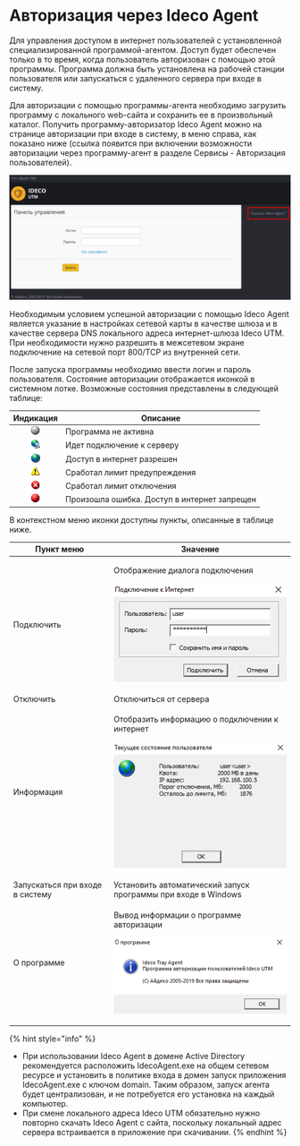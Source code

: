 # Авторизация через Ideco Agent

Для управления доступом в интернет пользователей с установленной специализированной программой-агентом. Доступ будет обеспечен только в то время, когда пользователь авторизован с помощью этой программы. Программа должна быть установлена на рабочей станции пользователя или запускаться с удаленного сервера при входе в систему.

Для авторизации с помощью программы-агента необходимо загрузить программу с локального web-сайта и сохранить ее в произвольный каталог. Получить программу-авторизатор Ideco Agent можно на странице авторизации при входе в систему, в меню справа, как показано ниже (ссылка появится при включении возможности авторизации через программу-агент в разделе Сервисы - Авторизация пользователей).

![](../.gitbook/assets/download_agent-7-9-.png)

Необходимым условием успешной авторизации с помощью Ideco Agent является указание в настройках сетевой карты в качестве шлюза и в качестве сервера DNS локального адреса интернет-шлюза Ideco UTM. При необходимости нужно разрешить в межсетевом экране подключение на сетевой порт 800/TCP из внутренней сети.

После запуска программы необходимо ввести логин и пароль пользователя. Состояние авторизации отображается иконкой в системном лотке. Возможные состояния представлены в следующей таблице:

|                              Индикация                              | Описание                                     |
| :-----------------------------------------------------------------: | -------------------------------------------- |
| <img src="../.gitbook/assets/agent_1.png" alt="" data-size="line">  | Программа не активна                         |
| <img src="../.gitbook/assets/agent_2.png" alt="" data-size="line">  | Идет подключение к серверу                   |
| <img src="../.gitbook/assets/agent_3.png" alt="" data-size="line">  | Доступ в интернет разрешен                   |
| <img src="../.gitbook/assets/agent_4.png" alt="" data-size="line">  | Сработал лимит предупреждения                |
| <img src="../.gitbook/assets/agent_5.png" alt="" data-size="line">  | Сработал лимит отключения                    |
| <img src="../.gitbook/assets/agent_6.png" alt="" data-size="line">  | Произошла ошибка. Доступ в интернет запрещен |

В контекстном меню иконки доступны пункты, описанные в таблице ниже.

| Пункт меню                      | Значение                                                                                                                                                                                     |
| ------------------------------- | -------------------------------------------------------------------------------------------------------------------------------------------------------------------------------------------- |
| Подключить                      | <p>Отображение диалога подключения</p><p><img src="../.gitbook/assets/11436167-1.png" alt="" data-size="original"> </p>                                                                    |
| Отключить                       | Отключиться от сервера                                                                                                                                                                       |
| Информация                      | <p>Отобразить информацию о подключении к интернет</p><p><img src="../.gitbook/assets/quotas.png" alt="" data-size="original"> </p>                                                     |
| Запускаться при входе в систему | Установить автоматический запуск программы при входе в Windows                                                                                                                               |
| О программе                     | <p>Вывод информации о программе авторизации</p><p><img src="../.gitbook/assets/about-7-9.png" alt="" data-size="original"> </p> |

{% hint style="info" %}
* При использовании Ideco Agent в домене Active Directory рекомендуется расположить IdecoAgent.exe на общем сетевом ресурсе и установить в политике входа в домен запуск приложения IdecoAgent.exe с ключом domain. Таким образом, запуск агента будет централизован, и не потребуется его установка на каждый компьютер.
* При смене локального адреса Ideco UTM обязательно нужно повторно скачать Ideco Agent с сайта, поскольку локальный адрес сервера встраивается в приложение при скачивании.
{% endhint %}
